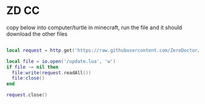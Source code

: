 # ZD CC

copy below into computer/turtle in minecraft, run the file and it should download the other files

```lua

local request = http.get('https://raw.githubusercontent.com/ZeroDoctor/zdcc/main/update.lua')

local file = io.open('/update.lua', 'w')
if file ~= nil then
  file:write(request.readAll())
  file:close()
end

request.close()

```
